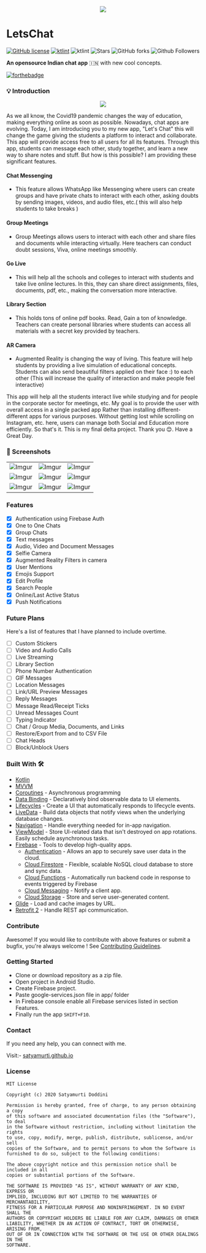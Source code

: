 <p align="center">
  <img src="ss/10.png"/>
</p>

# LetsChat
[![GitHub license](https://img.shields.io/github/license/satyamurti/LetsChat)](LICENSE)
[![ktlint](https://img.shields.io/github/issues/satyamurti/LetsChat)](https://github.com/satyamurti/LetsChat/issues)
![ktlint](https://img.shields.io/badge/code%20style-%E2%9D%A4-FF4081.svg)
![Stars](https://img.shields.io/github/stars/satyamurti/LetsChat?style=social)
![GitHub forks](https://img.shields.io/github/forks/satyamurti/LetsChat?style=social)
![Github Followers](https://img.shields.io/github/followers/satyamurti?label=Follow&style=social)

  **An opensource Indian chat app** 🇮🇳 with new cool concepts.
  
  
[![forthebadge](https://forthebadge.com/images/badges/built-with-love.svg)](https://satyamurti.github.io)


### 💡 Introduction

<p align="center">
  <img src="walktroughbanner.jpg" />
</p>

As we all know, the Covid19 pandemic changes the way of education, making everything online as soon as possible. Nowadays, chat apps are evolving. Today, I am introducing you to my new app, "Let's Chat" this will change the game giving the students a platform to interact and collaborate. This app will provide access free to all users for all its features. Through this app, students can message each other, study together, and learn a new way to share notes and stuff. But how is this possible? I am providing these significant features.

#### Chat Messenging 
- This feature allows WhatsApp like Messenging where users can create groups and have private chats to interact with each other, asking doubts by sending images, videos, and audio files, etc.( this will also help students to take breaks )
#### Group Meetings
- Group Meetings allows users to interact with each other and share files and documents while interacting virtually. Here teachers can conduct doubt sessions, Viva, online meetings smoothly.
#### Go Live
 - This will help all the schools and colleges to interact with students and take live online lectures. In this, they can share direct assignments, files, documents, pdf, etc., making the conversation more interactive.
#### Library Section 
 - This holds tons of online pdf books. Read, Gain a ton of knowledge. Teachers can create personal libraries where students can access all materials with a secret key provided by teachers.
#### AR Camera
- Augmented Reality is changing the way of living. This feature will help students by providing a live simulation of educational concepts. Students can also send beautiful filters applied on their face :) to each other (This will increase the quality of interaction and make people feel interactive)

This app will help all the students interact live while studying and for people in the corporate sector for meetings, etc. My goal is to provide the user with overall access in a single packed app Rather than installing different-different apps for various purposes. Without getting lost while scrolling on Instagram, etc. here, users can manage both Social and Education more efficiently. So that's it. This is my final delta project.
Thank you 😊. Have a Great Day.


### 📸 Screenshots

||||
|:----------------------------------------:|:-----------------------------------------:|:-----------------------------------------: |
| ![Imgur](ss/1.jpg) | ![Imgur](ss/2.jpg) | ![Imgur](ss/3.jpg) |
| ![Imgur](ss/4.jpg) | ![Imgur](ss/5.jpg) | ![Imgur](ss/6.jpg) |
| ![Imgur](ss/7.jpg) | ![Imgur](ss/8.jpg) | ![Imgur](ss/9.jpg) |

### Features
- [x] Authentication using Firebase Auth
- [x] One to One Chats
- [x] Group Chats
- [x] Text messages
- [x] Audio, Video and Document Messages
- [x] Selfie Camera
- [x] Augmented Reality Filters in camera
- [x] User Mentions
- [x] Emojis Support
- [x] Edit Profile 
- [x] Search People
- [x] Online/Last Active Status
- [x] Push Notifications
### Future Plans
Here's a list of features that I have planned to include overtime.
- [ ] Custom Stickers
- [ ] Video and Audio Calls
- [ ] Live Streaming
- [ ] Library Section
- [ ] Phone Number Authentication
- [ ] GIF Messages
- [ ] Location Messages
- [ ] Link/URL Preview Messages
- [ ] Reply Messages
- [ ] Message Read/Receipt Ticks
- [ ] Unread Messages Count
- [ ] Typing Indicator
- [ ] Chat / Group Media, Documents, and Links
- [ ] Restore/Export from and to CSV File
- [ ] Chat Heads
- [ ] Block/Unblock Users

### Built With 🛠
* [Kotlin](https://kotlinlang.org/)
* [MVVM](https://developer.android.com/jetpack/docs/guide)
* [Coroutines](https://kotlinlang.org/docs/reference/coroutines-overview.html) - Asynchronous programming 
* [Data Binding](https://developer.android.com/topic/libraries/data-binding/) - Declaratively bind observable data to UI elements.
* [Lifecycles](https://developer.android.com/topic/libraries/architecture/lifecycle) - Create a UI that automatically responds to lifecycle events.
* [LiveData](https://developer.android.com/topic/libraries/architecture/livedata) - Build data objects that notify views when the underlying database changes.
* [Navigation](https://developer.android.com/guide/navigation/) - Handle everything needed for in-app navigation.
* [ViewModel](https://developer.android.com/topic/libraries/architecture/viewmodel) - Store UI-related data that isn't destroyed on app rotations. Easily schedule asynchronous tasks.
* [Firebase](https://firebase.google.com/docs) - Tools to develop high-quality apps.
  - [Authentication](https://firebase.google.com/docs) - Allows an app to securely save user data in the cloud.
  - [Cloud Firestore](https://firebase.google.com/docs/firestore) - Flexible, scalable NoSQL cloud database to store and sync data.
  - [Cloud Functions](https://firebase.google.com/docs/functions) - Automatically run backend code in response to events triggered by Firebase 
  - [Cloud Messaging](https://firebase.google.com/docs/cloud-messaging) - Notify a client app.
  - [Cloud Storage](https://firebase.google.com/docs/storage) - Store and serve user-generated content.
* [Glide](https://github.com/bumptech/glide) - Load and cache images by URL.
* [Retrofit 2](https://github.com/square/retrofit) - Handle REST api communication.


### Contribute
Awesome! If you would like to contribute with above features or submit a bugfix, you're always welcome !
See [Contributing Guidelines](CONTRIBUTING.md). 

### Getting Started
* Clone or download repository as a zip file.
* Open project in Android Studio.
* Create Firebase project.
* Paste google-services.json file in app/ folder
* In Firebase console enable all Firebase services listed in section Features.
* Finally run the app `SHIFT+F10`.

### Contact
If you need any help, you can connect with me.

Visit:- [satyamurti.github.io](https://satyamurti.github.io)
### License
```
MIT License

Copyright (c) 2020 Satyamurti Doddini

Permission is hereby granted, free of charge, to any person obtaining a copy
of this software and associated documentation files (the "Software"), to deal
in the Software without restriction, including without limitation the rights
to use, copy, modify, merge, publish, distribute, sublicense, and/or sell
copies of the Software, and to permit persons to whom the Software is
furnished to do so, subject to the following conditions:

The above copyright notice and this permission notice shall be included in all
copies or substantial portions of the Software.

THE SOFTWARE IS PROVIDED "AS IS", WITHOUT WARRANTY OF ANY KIND, EXPRESS OR
IMPLIED, INCLUDING BUT NOT LIMITED TO THE WARRANTIES OF MERCHANTABILITY,
FITNESS FOR A PARTICULAR PURPOSE AND NONINFRINGEMENT. IN NO EVENT SHALL THE
AUTHORS OR COPYRIGHT HOLDERS BE LIABLE FOR ANY CLAIM, DAMAGES OR OTHER
LIABILITY, WHETHER IN AN ACTION OF CONTRACT, TORT OR OTHERWISE, ARISING FROM,
OUT OF OR IN CONNECTION WITH THE SOFTWARE OR THE USE OR OTHER DEALINGS IN THE
SOFTWARE.
```
